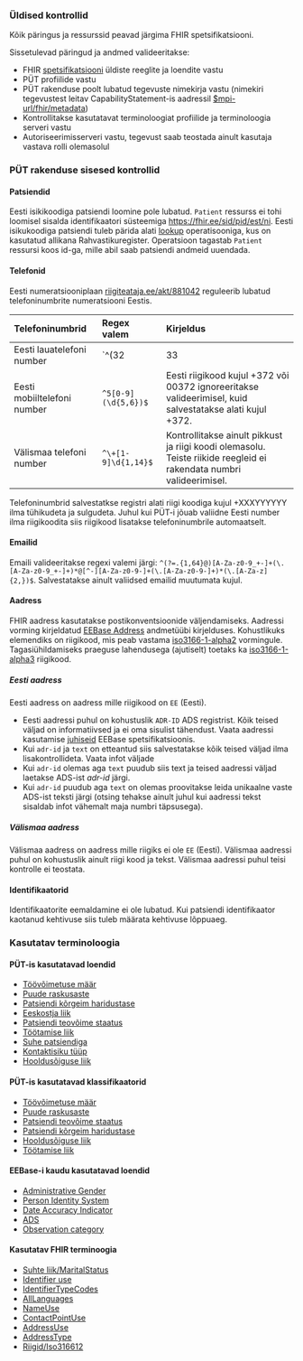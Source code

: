 ### Üldised kontrollid

Kõik päringus ja ressurssid peavad järgima FHIR spetsifikatsiooni.

Sissetulevad päringud ja andmed valideeritakse:

- FHIR [spetsifikatsiooni](http://hl7.org/fhir/documentation.html) üldiste reeglite ja loendite vastu
- PÜT profiilide vastu
- PÜT rakenduse poolt lubatud tegevuste nimekirja vastu (nimekiri tegevustest leitav CapabilityStatement-is aadressil [$mpi-url/fhir/metadata](#))
- Kontrollitakse kasutatavat terminoloogiat profiilide ja terminoloogia serveri vastu
- Autoriseerimisserveri vastu, tegevust saab teostada ainult kasutaja vastava rolli olemasolul

### PÜT rakenduse sisesed kontrollid

#### Patsiendid
Eesti isikikoodiga patsiendi loomine pole lubatud. `Patient` ressurss ei tohi loomisel sisalda identifikaatori süsteemiga https://fhir.ee/sid/pid/est/ni.
Eesti isikukoodiga patsiendi tuleb pärida alati [lookup](operations.html#eesti-isikukoodiga-patsiendi-otsing) operatisooniga, kus on kasutatud allikana Rahvastikuregister.
Operatsioon tagastab `Patient` ressursi koos id-ga, mille abil saab patsiendi andmeid uuendada.

#### Telefonid

Eesti numeratsiooniplaan [riigiteataja.ee/akt/881042](https://www.riigiteataja.ee/akt/881042) reguleerib lubatud telefoninumbrite numeratsiooni Eestis.

| Telefoninumbrid             | Regex valem         | Kirjeldus                                                                                                           |
|:----------------------------|:--------------------|:--------------------------------------------------------------------------------------------------------------------|
| Eesti lauatelefoni number   | `^(32               | 33                                                                                                                  |35|38|39|6[0-9]|7[1-9]|88)(\d{5})$` | Eesti riigikood kujul +372 või 00372 ignoreeritakse valideerimisel, kuid salvestatakse alati kujul +372. |
| Eesti mobiiltelefoni number | `^5[0-9](\d{5,6})$` | Eesti riigikood kujul +372 või 00372 ignoreeritakse valideerimisel, kuid salvestatakse alati kujul +372.            |
| Välismaa telefoni number    | `^\+[1-9]\d{1,14}$` | Kontrollitakse ainult pikkust ja riigi koodi olemasolu. Teiste riikide reegleid ei rakendata numbri valideerimisel. |

Telefoninumbrid salvestatkse registri alati riigi koodiga kujul +XXXYYYYYY ilma tühikudeta ja sulgudeta. Juhul kui PÜT-i jõuab valiidne Eesti number ilma
riigikoodita siis riigikood lisatakse telefoninumbrile automaatselt.

#### Emailid

Emaili valideeritakse regexi valemi järgi:
`^(?=.{1,64}@)[A-Za-z0-9_+-]+(\.[A-Za-z0-9_+-]+)*@[^-][A-Za-z0-9-]+(\.[A-Za-z0-9-]+)*(\.[A-Za-z]{2,})$`.
Salvestatakse ainult valiidsed emailid muutumata kujul.

#### Aadress

FHIR aadress kasutatakse postikonventsioonide väljendamiseks.
Aadressi vorming kirjeldatud [EEBase Address](https://build.fhir.org/ig/HL7EE/ig-ee-base/StructureDefinition-ee-address.html) andmetüübi kirjelduses.
Kohustlikuks elemendiks on riigikood, mis peab vastama [iso3166-1-alpha2](http://hl7.org/fhir/R5/valueset-iso3166-1-2.html) vormingule.
Tagasiühildamiseks praeguse lahendusega (ajutiselt) toetaks ka [iso3166-1-alpha3](http://hl7.org/fhir/R5/valueset-iso3166-1-3.html) riigikood.

##### Eesti aadress

Eesti aadress on aadress mille riigikood on `EE` (Eesti).

- Eesti aadressi puhul on kohustuslik `ADR-ID` ADS registrist. Kõik teised väljad on informatiivsed ja ei oma sisulist tähendust. Vaata aadressi
  kasutamise [juhiseid](https://build.fhir.org/ig/HL7EE/ig-ee-base/StructureDefinition-ee-address.html#notes) EEBase spetsifikatsioonis.
- Kui `adr-id` ja `text` on etteantud siis salvestatakse kõik teised väljad ilma lisakontrollideta. Vaata infot väljade
- Kui `adr-id` olemas aga `text` puudub siis text ja teised aadressi väljad laetakse ADS-ist *adr-id* järgi.
- Kui `adr-id` puudub aga `text` on olemas proovitakse leida unikaalne vaste ADS-ist teksti järgi (otsing tehakse ainult juhul kui aadressi tekst sisaldab infot
  vähemalt maja numbri täpsusega).

##### Välismaa aadress

Välismaa aadress on aadress mille riigiks ei ole `EE` (Eesti).
Välismaa aadressi puhul on kohustuslik ainult riigi kood ja tekst. Välismaa aadressi puhul teisi kontrolle ei teostata.

#### Identifikaatorid

Identifikaatorite eemaldamine ei ole lubatud. Kui patsiendi identifikaator kaotanud kehtivuse siis tuleb määrata kehtivuse lõppuaeg.

### Kasutatav terminoloogia

#### PÜT-is kasutatavad loendid

- [Töövõimetuse määr](ValueSet-incapacity-for-work-category.html)
- [Puude raskusaste](ValueSet-disability-level.html)
- [Patsiendi kõrgeim haridustase](ValueSet-education-level.html)
- [Eeskostja liik](ValueSet-guardian-status.html)
- [Patsiendi teovõime staatus](ValueSet-legal-status.html)
- [Töötamise liik](ValueSet-occupation-type.html)
- [Suhe patsiendiga](ValueSet-person-relationship.html)
- [Kontaktisiku tüüp](ValueSet-person-relationship-class.html)
- [Hooldusõiguse liik](ValueSet-power-of-attorney.html)

#### PÜT-is kasutatavad klassifikaatorid

- [Töövõimetuse määr](CodeSystem-incapacity-for-work-category.html)
- [Puude raskusaste](CodeSystem-disability-level.html)
- [Patsiendi teovõime staatus](CodeSystem-legal-status.html)
- [Patsiendi kõrgeim haridustase](CodeSystem-education-level.html)
- [Hooldusõiguse liik](CodeSystem-power-of-attorney.html)
- [Töötamise liik](CodeSystem-occupation-type.html)

#### EEBase-i kaudu kasutatavad loendid

- [Administrative Gender](https://build.fhir.org/ig/HL7EE/ig-ee-base//ValueSet-ee-administrative-gender.html)
- [Person Identity System](https://build.fhir.org/ig/HL7EE/ig-ee-base//ValueSet-ee-patient-identity.html)
- [Date Accuracy Indicator](https://build.fhir.org/ig/HL7EE/ig-ee-base//ValueSet-ee-date-accuracy-indicator.html)
- [ADS](https://build.fhir.org/ig/HL7EE/ig-ee-base//ValueSet-ee-ads.html)
- [Observation category](https://build.fhir.org/ig/HL7EE/ig-ee-base//ValueSet-ee-observation-category.html)

#### Kasutatav FHIR terminoogia

- [Suhte liik/MaritalStatus](http://hl7.org/fhir/R5/valueset-marital-status.html)
- [Identifier use](http://hl7.org/fhir/R5/valueset-identifier-use.html)
- [IdentifierTypeCodes](http://hl7.org/fhir/R5/valueset-identifier-type.html)
- [AllLanguages](http://hl7.org/fhir/R5/valueset-all-languages.html)
- [NameUse](http://hl7.org/fhir/R5/valueset-name-use.html)
- [ContactPointUse](http://hl7.org/fhir/R5/valueset-contact-point-use.html)
- [AddressUse](http://hl7.org/fhir/R5/valueset-address-use.html)
- [AddressType](http://hl7.org/fhir/R5/valueset-address-type.html)
- [Riigid/Iso316612](http://hl7.org/fhir/R5/valueset-iso3166-1-2.html)


